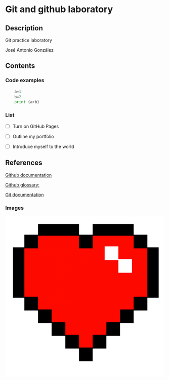 # Git and github laboratory
## Description
Git practice laboratory

José Antonio González 

## Contents
### Code examples
```python
    a=1
    b=2
    print (a+b)
```

### List
- [ ] Turn on GitHub Pages
- [ ] Outline my portfolio
- [ ] Introduce myself to the world



## References 
[Github documentation]( https://docs.github.com/en)

[Github glossary:](https://docs.github.com/en/get-started/learning-about-github/github-glossary)

[Git documentation]( https://git-scm.com/doc)

### Images

![8bit minecraft heart](/pngegg.png )


